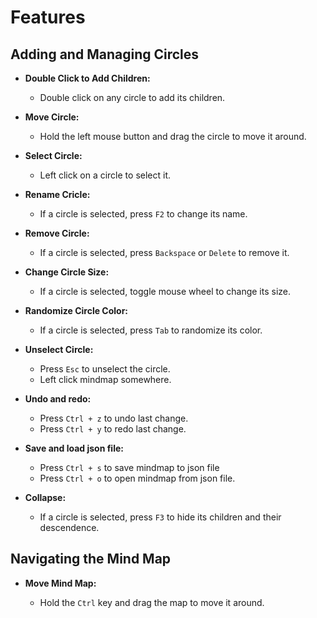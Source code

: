 # Features

## Adding and Managing Circles

- **Double Click to Add Children:**

  - Double click on any circle to add its children.

- **Move Circle:**

  - Hold the left mouse button and drag the circle to move it around.

- **Select Circle:**

  - Left click on a circle to select it.

- **Rename Cricle:**

  - If a circle is selected, press `F2` to change its name.

- **Remove Circle:**

  - If a circle is selected, press `Backspace` or `Delete` to remove it.

- **Change Circle Size:**

  - If a circle is selected, toggle mouse wheel to change its size.

- **Randomize Circle Color:**

  - If a circle is selected, press `Tab` to randomize its color.

- **Unselect Circle:**

  - Press `Esc` to unselect the circle.
  - Left click mindmap somewhere.

- **Undo and redo:**

  - Press `Ctrl + z` to undo last change.
  - Press `Ctrl + y` to redo last change.

- **Save and load json file:**

  - Press `Ctrl + s` to save mindmap to json file
  - Press `Ctrl + o` to open mindmap from json file.

- **Collapse:**

  - If a circle is selected, press `F3` to hide its children and their descendence.

## Navigating the Mind Map

- **Move Mind Map:**

  - Hold the `Ctrl` key and drag the map to move it around.
